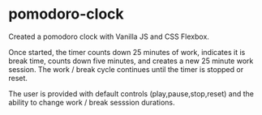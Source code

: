 # pomodoro-clock
Created a pomodoro clock with Vanilla JS and CSS Flexbox. 

Once started, the timer counts down 25 minutes of work, indicates it is break time,
counts down five minutes, and creates a new 25 minute work session. The work / break cycle continues
until the timer is stopped or reset.

The user is provided with default controls (play,pause,stop,reset) and the ability to change
work / break sesssion durations.
